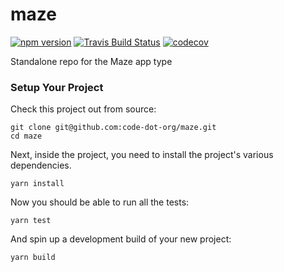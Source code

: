 # maze

[![npm version](https://img.shields.io/npm/v/@code-dot-org/maze.svg)](https://www.npmjs.com/package/@code-dot-org/maze)
[![Travis Build Status](https://img.shields.io/travis/code-dot-org/maze.svg)](https://travis-ci.org/code-dot-org/maze/)
[![codecov](https://codecov.io/gh/code-dot-org/maze/branch/main/graph/badge.svg)](https://codecov.io/gh/code-dot-org/maze)

Standalone repo for the Maze app type
### Setup Your Project

Check this project out from source:

    git clone git@github.com:code-dot-org/maze.git
    cd maze
    
Next, inside the project, you need to install the project's various dependencies.

    yarn install
    
Now you should be able to run all the tests:

    yarn test
    
And spin up a development build of your new project:

    yarn build
